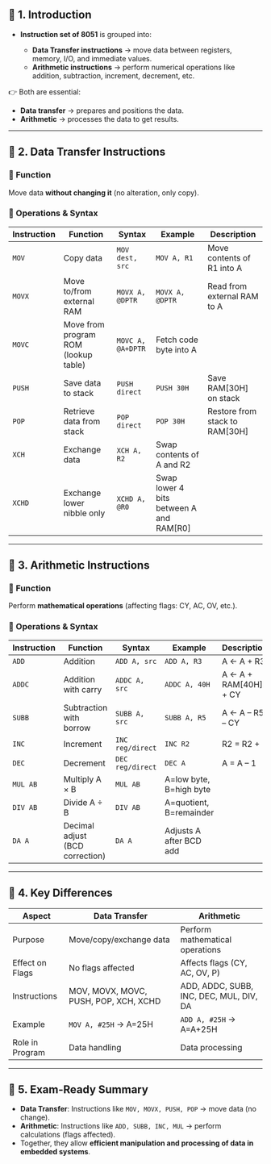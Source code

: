 ## 📌 1. Introduction

* **Instruction set of 8051** is grouped into:

  * **Data Transfer instructions** → move data between registers, memory, I/O, and immediate values.
  * **Arithmetic instructions** → perform numerical operations like addition, subtraction, increment, decrement, etc.

👉 Both are essential:

* **Data transfer** → prepares and positions the data.
* **Arithmetic** → processes the data to get results.

---

## 📌 2. Data Transfer Instructions

### 🔹 Function

Move data **without changing it** (no alteration, only copy).

### 🔹 Operations & Syntax

| Instruction | Function                             | Syntax            | Example                                  | Description                     |
| ----------- | ------------------------------------ | ----------------- | ---------------------------------------- | ------------------------------- |
| `MOV`       | Copy data                            | `MOV dest, src`   | `MOV A, R1`                              | Move contents of R1 into A      |
| `MOVX`      | Move to/from external RAM            | `MOVX A, @DPTR`   | `MOVX A, @DPTR`                          | Read from external RAM to A     |
| `MOVC`      | Move from program ROM (lookup table) | `MOVC A, @A+DPTR` | Fetch code byte into A                   |                                 |
| `PUSH`      | Save data to stack                   | `PUSH direct`     | `PUSH 30H`                               | Save RAM\[30H] on stack         |
| `POP`       | Retrieve data from stack             | `POP direct`      | `POP 30H`                                | Restore from stack to RAM\[30H] |
| `XCH`       | Exchange data                        | `XCH A, R2`       | Swap contents of A and R2                |                                 |
| `XCHD`      | Exchange lower nibble only           | `XCHD A, @R0`     | Swap lower 4 bits between A and RAM\[R0] |                                 |

---

## 📌 3. Arithmetic Instructions

### 🔹 Function

Perform **mathematical operations** (affecting flags: CY, AC, OV, etc.).

### 🔹 Operations & Syntax

| Instruction | Function                        | Syntax           | Example                 | Description            |
| ----------- | ------------------------------- | ---------------- | ----------------------- | ---------------------- |
| `ADD`       | Addition                        | `ADD A, src`     | `ADD A, R3`             | A ← A + R3             |
| `ADDC`      | Addition with carry             | `ADDC A, src`    | `ADDC A, 40H`           | A ← A + RAM\[40H] + CY |
| `SUBB`      | Subtraction with borrow         | `SUBB A, src`    | `SUBB A, R5`            | A ← A – R5 – CY        |
| `INC`       | Increment                       | `INC reg/direct` | `INC R2`                | R2 = R2 + 1            |
| `DEC`       | Decrement                       | `DEC reg/direct` | `DEC A`                 | A = A – 1              |
| `MUL AB`    | Multiply A × B                  | `MUL AB`         | A=low byte, B=high byte |                        |
| `DIV AB`    | Divide A ÷ B                    | `DIV AB`         | A=quotient, B=remainder |                        |
| `DA A`      | Decimal adjust (BCD correction) | `DA A`           | Adjusts A after BCD add |                        |

---

## 📌 4. Key Differences

| Aspect          | Data Transfer                         | Arithmetic                              |
| --------------- | ------------------------------------- | --------------------------------------- |
| Purpose         | Move/copy/exchange data               | Perform mathematical operations         |
| Effect on Flags | No flags affected                     | Affects flags (CY, AC, OV, P)           |
| Instructions    | MOV, MOVX, MOVC, PUSH, POP, XCH, XCHD | ADD, ADDC, SUBB, INC, DEC, MUL, DIV, DA |
| Example         | `MOV A, #25H` → A=25H                 | `ADD A, #25H` → A=A+25H                 |
| Role in Program | Data handling                         | Data processing                         |

---

## 📌 5. Exam-Ready Summary

* **Data Transfer**: Instructions like `MOV, MOVX, PUSH, POP` → move data (no change).
* **Arithmetic**: Instructions like `ADD, SUBB, INC, MUL` → perform calculations (flags affected).
* Together, they allow **efficient manipulation and processing of data in embedded systems**.
